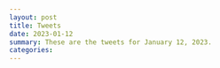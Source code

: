 ```yaml
---
layout: post
title: Tweets
date: 2023-01-12
summary: These are the tweets for January 12, 2023.
categories:
---
```


